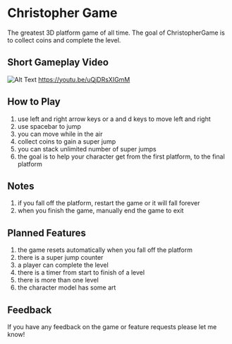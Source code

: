 # Christopher Game
The greatest 3D platform game of all time. The goal of ChristopherGame is to collect coins and complete the level.

## Short Gameplay Video
![Alt Text](https://drive.google.com/file/d/1zJybC_g5zleDYFqojxmCHXHbxwBhcGdN/view?usp=drive_link)
https://youtu.be/uQjDRsXIGmM

## How to Play
1. use left and right arrow keys or a and d keys to move left and right
2. use spacebar to jump
3. you can move while in the air
4. collect coins to gain a super jump
5. you can stack unlimited number of super jumps
6. the goal is to help your character get from the first platform, to the final platform

## Notes
1. if you fall off the platform, restart the game or it will fall forever
2. when you finish the game, manually end the game to exit

## Planned Features
1. the game resets automatically when you fall off the platform
2. there is a super jump counter
3. a player can complete the level
4. there is a timer from start to finish of a level
5. there is more than one level
6. the character model has some art

## Feedback
If you have any feedback on the game or feature requests please let me know!
